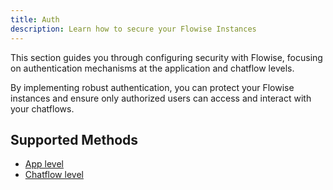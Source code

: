 ```yaml
---
title: Auth
description: Learn how to secure your Flowise Instances
---
```


This section guides you through configuring security with Flowise, focusing on authentication mechanisms at the application and chatflow levels.

By implementing robust authentication, you can protect your Flowise instances and ensure only authorized users can access and interact with your chatflows.

## Supported Methods

* [App level](app-level.md)
* [Chatflow level](chatflow-level.md)
